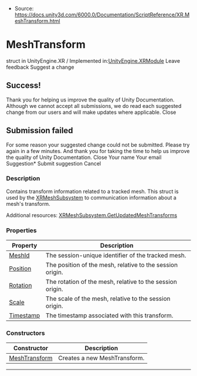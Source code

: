 * Source: https://docs.unity3d.com/6000.0/Documentation/ScriptReference/XR.MeshTransform.html

# MeshTransform
struct in UnityEngine.XR
/
Implemented in:[UnityEngine.XRModule](https://docs.unity3d.com/6000.0/Documentation/ScriptReference/UnityEngine.XRModule.html)
Leave feedback
Suggest a change
## Success!
Thank you for helping us improve the quality of Unity Documentation. Although we cannot accept all submissions, we do read each suggested change from our users and will make updates where applicable.
Close
## Submission failed
For some reason your suggested change could not be submitted. Please <a>try again</a> in a few minutes. And thank you for taking the time to help us improve the quality of Unity Documentation.
Close
Your name Your email Suggestion* Submit suggestion
Cancel
### Description
Contains transform information related to a tracked mesh.
This struct is used by the [XRMeshSubsystem](https://docs.unity3d.com/6000.0/Documentation/ScriptReference/XR.XRMeshSubsystem.html) to communication information about a mesh's transform.  
  
Additional resources: [XRMeshSubsystem.GetUpdatedMeshTransforms](https://docs.unity3d.com/6000.0/Documentation/ScriptReference/XR.XRMeshSubsystem.GetUpdatedMeshTransforms.html)
### Properties
Property | Description  
---|---  
[MeshId](https://docs.unity3d.com/6000.0/Documentation/ScriptReference/XR.MeshTransform.MeshId.html) | The session-unique identifier of the tracked mesh.  
[Position](https://docs.unity3d.com/6000.0/Documentation/ScriptReference/XR.MeshTransform.Position.html) | The position of the mesh, relative to the session origin.  
[Rotation](https://docs.unity3d.com/6000.0/Documentation/ScriptReference/XR.MeshTransform.Rotation.html) | The rotation of the mesh, relative to the session origin.  
[Scale](https://docs.unity3d.com/6000.0/Documentation/ScriptReference/XR.MeshTransform.Scale.html) | The scale of the mesh, relative to the session origin.  
[Timestamp](https://docs.unity3d.com/6000.0/Documentation/ScriptReference/XR.MeshTransform.Timestamp.html) | The timestamp associated with this transform.  
### Constructors
Constructor | Description  
---|---  
[MeshTransform](https://docs.unity3d.com/6000.0/Documentation/ScriptReference/XR.MeshTransform-ctor.html) | Creates a new MeshTransform.  
* * *
